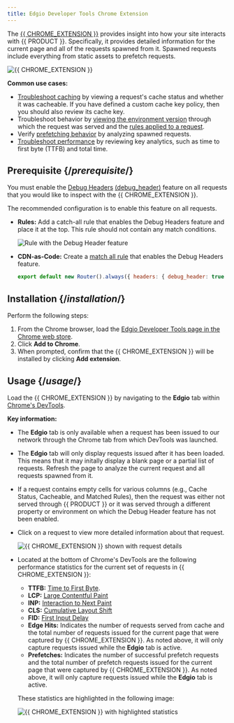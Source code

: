 ```yaml
---
title: Edgio Developer Tools Chrome Extension
---
```


The [{{ CHROME_EXTENSION }}](https://chrome.google.com/webstore/detail/edgio-developer-tools/ieehikdcdpeailgpfdbafhnbfhpdgefm) provides insight into how your site interacts with {{ PRODUCT }}. Specifically, it provides detailed information for the current page and all of the requests spawned from it. Spawned requests include everything from static assets to prefetch requests.

![{{ CHROME_EXTENSION }}](/images/v7/performance/edgio-developer-tools-chrome-extension-overview.png)

**Common use cases:**

-   [Troubleshoot caching](/applications/performance/troubleshooting#caching) by viewing a request's cache status and whether it was cacheable. If you have defined a custom cache key policy, then you should also review its cache key.
-   Troubleshoot behavior by [viewing the environment version](/applications/performance/troubleshooting#environment-version) through which the request was served and the [rules applied to a request](/applications/performance/troubleshooting#applied-rules).
-   Verify [prefetching behavior](/applications/performance/troubleshooting#predictive-prefetching) by analyzing spawned requests.
-   [Troubleshoot performance](/applications/performance/troubleshooting#performance) by reviewing key analytics, such as time to first byte (TTFB) and total time.

## Prerequisite {/*prerequisite*/}

You must enable the [Debug Headers](/applications/performance/rules/features#debug-header) [(debug_header)](/applications/performance/cdn_as_code/route_features#debug-cache-headers) feature on all requests that you would like to inspect with the {{ CHROME_EXTENSION }}.

The recommended configuration is to enable this feature on all requests.
-   **Rules:** Add a catch-all rule that enables the Debug Headers feature and place it at the top. This rule should not contain any match conditions.

    ![Rule with the Debug Header feature](/images/v7/performance/debug-header-rule.png?width=550)

-   **CDN-as-Code:** Create a [match all rule](/applications/performance/cdn_as_code/route_criteria#matching-all-requests) that enables the Debug Headers feature.

    ```js
    export default new Router().always({ headers: { debug_header: true } });
    ```

## Installation {/*installation*/}

Perform the following steps:

1.  From the Chrome browser, load the [Edgio Developer Tools page in the Chrome web store](https://chrome.google.com/webstore/detail/edgio-developer-tools/ieehikdcdpeailgpfdbafhnbfhpdgefm).
2.  Click **Add to Chrome**.
3.  When prompted, confirm that the {{ CHROME_EXTENSION }} will be installed by clicking **Add extension**.

## Usage {/*usage*/}

Load the {{ CHROME_EXTENSION }} by navigating to the **Edgio** tab within [Chrome's DevTools](https://developer.chrome.com/docs/devtools/).

**Key information:**

-   The **Edgio** tab is only available when a request has been issued to our network through the Chrome tab from which DevTools was launched.
-   The **Edgio** tab will only display requests issued after it has been loaded. This means that it may initally display a blank page or a partial list of requests. Refresh the page to analyze the current request and all requests spawned from it.
-   If a request contains empty cells for various columns (e.g., Cache Status, Cacheable, and Matched Rules), then the request was either not served through {{ PRODUCT }} or it was served through a different property or environment on which the Debug Header feature has not been enabled.
-   Click on a request to view more detailed information about that request.

    ![{{ CHROME_EXTENSION }} shown with request details](/images/v7/performance/developer-tools-request-details.png)

-   Located at the bottom of Chrome's DevTools are the following performance statistics for the current set of requests in {{ CHROME_EXTENSION }}:

    -   **TTFB:** [Time to First Byte](https://web.dev/articles/ttfb).
    -   **LCP:** [Large Contentful Paint](https://web.dev/articles/lcp)
    -   **INP:** [Interaction to Next Paint](https://web.dev/articles/inp)
    -   **CLS:** [Cumulative Layout Shift](https://web.dev/articles/cls)
    -   **FID:** [First Input Delay](https://web.dev/articles/fid)
    -   **Edge Hits:** Indicates the number of requests served from cache and the total number of requests issued for the current page that were captured by {{ CHROME_EXTENSION }}. As noted above, it will only capture requests issued while the **Edgio** tab is active.
    -   **Prefetches:** Indicates the number of successful prefetch requests and the total number of prefetch requests issued for the current page that were captured by {{ CHROME_EXTENSION }}. As noted above, it will only capture requests issued while the **Edgio** tab is active.

    These statistics are highlighted in the following image:

    ![{{ CHROME_EXTENSION }} with highlighted statistics](/images/v7/performance/developer-tools-performance-statistics.png)
